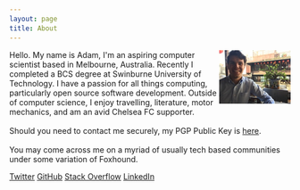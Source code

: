 ```yaml
---
layout: page
title: About
---
```

<img src="portrait.jpg" class="profile-picture" width="128" align="right">

Hello. My name is Adam, I'm an aspiring computer scientist based in Melbourne, Australia. Recently I completed a BCS degree at Swinburne University of Technology. I have a passion for all things computing, particularly open source software development. Outside of computer science, I enjoy travelling, literature, motor mechanics, and am an avid Chelsea FC supporter.
<br />
<br />
Should you need to contact me securely, my PGP Public Key is [here](https://github.com/Foxh0und/flawlessrhetoric/blob/master/public.asc).
<br />
<br />
You may come across me on a myriad of usually tech based communities under some variation of Foxhound.

[Twitter](https://twitter.com/adammiritis)
[GitHub](https://github.com/Foxh0und)
[Stack Overflow](https://stackoverflow.com/users/5353034/foxhound)
[LinkedIn](https://www.linkedin.com/in/adam-miritis-006938a7/)
